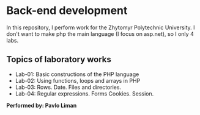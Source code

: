 # Back-end development  
In this repository, I perform work for the Zhytomyr Polytechnic University.
I don't want to make php the main language (I focus on asp.net), so I only 4 labs.
## Topics of laboratory works
- Lab-01: Basic constructions of the PHP language
- Lab-02: Using functions, loops and arrays in PHP
- Lab-03: Rows. Date. Files and directories.
- Lab-04: Regular expressions. Forms Cookies. Session.  

**Performed by: Pavlo Liman**
